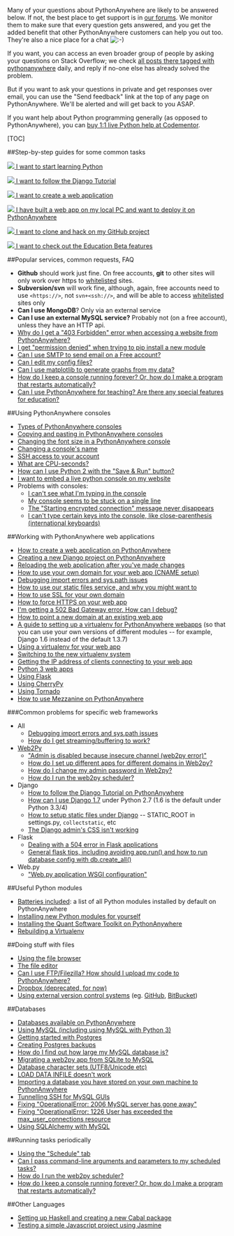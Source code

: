 
<!--
.. title: The PythonAnywhere help pages
.. slug: index
.. date: 2015-05-13 14:35:28 UTC+01:00
.. tags:
.. category:
.. link:
.. description:
.. type: text
-->



Many of your questions about PythonAnywhere are likely to be answered below. If not, the best place to get support is in [our forums](https://www.pythonanywhere.com/forums/). We monitor them to make sure that every question gets answered, and you get the added benefit that other PythonAnywhere customers can help you out too. They're also a nice place for a chat ![:-\)](/smile.png)

If you want, you can access an even broader group of people by asking your questions on Stack Overflow; we check [all posts there tagged with pythonanywhere](//stackoverflow.com/questions/tagged/pythonanywhere) daily, and reply if no-one else has already solved the problem.

But if you want to ask your questions in private and get responses over email, you can use the "Send feedback" link at the top of any page on PythonAnywhere. We'll be alerted and will get back to you ASAP.

If you want help about Python programming generally (as opposed to PythonAnywhere), you can [buy 1:1 live Python help at Codementor](https://www.codementor.io/python-experts?utm_source=pythonanywhere&utm_medium=text-link&utm_content=forums&utm_campaign=pa-q1).


[TOC]


##Step-by-step guides for some common tasks


[ ![](//www.pythonanywhere.com/static/glyphicons/glyphicons_268_keyboard_wireless@2x.png) I want to start learning Python ](//www.pythonanywhere.com/task_helpers/start/1-start_python/)

[ ![](//www.pythonanywhere.com/static/glyphicons/glyphicons_254_fishes@2x.png) I want to follow the Django Tutorial ](//www.pythonanywhere.com/task_helpers/start/2-following-the-django-tutorial/)

[ ![](//www.pythonanywhere.com/static/glyphicons/glyphicons_232_cloud@2x.png) I want to create a web application ](//www.pythonanywhere.com/task_helpers/start/3-web_app/)

[ ![](//www.pythonanywhere.com/static/glyphicons/glyphicons_137_computer_service@2x.png) I have built a web app on my local PC and want to deploy it on PythonAnywhere ](//www.pythonanywhere.com/task_helpers/start/4-deploy-local-web-app)

[ ![](//www.pythonanywhere.com/static/glyphicons/glyphicons_341_github@2x.png) I want to clone and hack on my GitHub project ](//www.pythonanywhere.com/task_helpers/start/5-github/)

[ ![](//www.pythonanywhere.com/static/glyphicons/glyphicons_074_cup@2x.png) I want to check out the Education Beta features ](//www.pythonanywhere.com/task_helpers/start/6-education/)



##Popular services, common requests, FAQ


  * **Github** should work just fine. On free accounts, **git** to other sites will only work over https to [whitelisted](/pages/403ForbiddenError) sites.
  * **Subversion/svn** will work fine, although, again, free accounts need to use `<https://>`, not `svn+<ssh://>`, and will be able to access [whitelisted](/pages/403ForbiddenError) sites only
  * **Can I use MongoDB**? Only via an external service
  * **Can I use an external MySQL service?** Probably not (on a free account), unless they have an HTTP api.
  * [Why do I get a "403 Forbidden" error when accessing a website from PythonAnywhere?](/pages/403ForbiddenError)
  * [I get "permission denied" when trying to pip install a new module](/pages/InstallingNewModules)
  * [Can I use SMTP to send email on a Free account?](/pages/SMTPForFreeUsers)
  * [Can I edit my config files?](/pages/ConfigFiles)
  * [Can I use matplotlib to generate graphs from my data?](/pages/MatplotLibGraphs)
  * [How do I keep a console running forever? Or, how do I make a program that restarts automatically?](/pages/LongRunningTasks)
  * [Can I use PythonAnywhere for teaching? Are there any special features for education?](/pages/Education)


##Using PythonAnywhere consoles


  * [Types of PythonAnywhere consoles](/pages/TypesOfConsoles)
  * [Copying and pasting in PythonAnywhere consoles](/pages/CopyAndPaste)
  * [Changing the font size in a PythonAnywhere console](/pages/ChangingFontSize)
  * [Changing a console's name](/pages/ChangingConsolesName)
  * [SSH access to your account](/pages/SSHAccess)
  * [What are CPU-seconds?](/pages/WhatAreCPUSeconds)
  * [How can I use Python 2 with the "Save &amp; Run" button?](/pages/SaveAndRunPythonVersion)
  * [I want to embed a live python console on my website](/pages/EmbeddedConsoles)
  * Problems with consoles:
    * [I can't see what I'm typing in the console](/pages/ICantSeeWhatIAmTyping)
    * [My console seems to be stuck on a single line](/pages/SingleLineConsoleProblem)
    * [The "Starting encrypted connection" message never disappears](/pages/StartingEncryptedConnection)
    * [I can't type certain keys into the console, like close-parenthesis (international keyboards)](/pages/TypingProblemsInternational)


##Working with PythonAnywhere web applications


  * [How to create a web application on PythonAnywhere](/pages/WebAppBasics)
  * [Creating a new Django project on PythonAnywhere](/pages/DjangoTutorial)
  * [Reloading the web application after you've made changes](/pages/ReloadWebApp)
  * [How to use your own domain for your web app (CNAME setup)](/pages/OwnDomains)
  * [Debugging import errors and sys.path issues](/pages/DebuggingImportError)
  * [How to use our static files service, and why you might want to](/pages/StaticFiles)
  * [How to use SSL for your own domain](/pages/SSLOwnDomains)
  * [How to force HTTPS on your web app](/pages/ForcingHTTPS)
  * [I'm getting a 502 Bad Gateway error. How can I debug?](/pages/502BadGateway)
  * [How to point a new domain at an existing web app](/pages/UsingANewDomainForExistingWebApp)
  * [A guide to setting up a virtualenv for PythonAnywhere webapps](/pages/VirtualEnvForNewerDjango) (so that you can use your own versions of different modules -- for example, Django 1.6 instead of the default 1.3.7)
  * [Using a virtualenv for your web app](/pages/Virtualenvs)
  * [Switching to the new virtualenv system](/pages/UpgradingToTheNewVirtualenvSystem)
  * [Getting the IP address of clients connecting to your web app](/pages/WebAppClientIPAddresses)
  * [Python 3 web apps](/pages/Python3WebApps)
  * [Using Flask](/pages/Flask)
  * [Using CherryPy](/pages/UsingCherryPy)
  * [Using Tornado](/pages/UsingTornado)
  * [How to use Mezzanine on PythonAnywhere](/pages/HowtouseMezzanineonPythonAnywhere)


###Common problems for specific web frameworks


  * All
    * [Debugging import errors and sys.path issues](/pages/DebuggingImportError)
    * [How do I get streaming/buffering to work?](/pages/Buffering)
  * [Web2Py](//www.web2py.com/)
    * ["Admin is disabled because insecure channel (web2py error)"](/pages/AdminIsDisabledBecauseInsecureChannel)
    * [How do I set up different apps for different domains in Web2py?](/pages/MultipleDomainsWeb2py)
    * [How do I change my admin password in Web2py?](/pages/Web2pyAdminPassword)
    * [How do I run the web2py scheduler?](/pages/Web2pyScheduler)
  * Django
    * [How to follow the Django Tutorial on PythonAnywhere](/pages/FollowingTheDjangoTutorial)
    * [How can I use Django 1.7](/pages/VirtualEnvForNewerDjango) under Python 2.7 (1.6 is the default under Python 3.3/4)
    * [How to setup static files under Django](/pages/DjangoStaticFiles) -- STATIC_ROOT in settings.py, `collectstatic`, etc
    * [The Django admin's CSS isn't working](/pages/DjangoAdminCSSNotWorking)
  * Flask
    * [Dealing with a 504 error in Flask applications](/pages/Flask504Error)
    * [General flask tips, including avoiding app.run() and how to run database config with db.create_all()](/pages/Flask)
  * Web.py
    * ["Web.py application WSGI configuration"](/pages/WebDotPyWSGIConfig)


##Useful Python modules


  * [Batteries included](https://www.pythonanywhere.com/batteries_included/): a list of all Python modules installed by default on PythonAnywhere
  * [Installing new Python modules for yourself](/pages/InstallingNewModules)
  * [Installing the Quant Software Toolkit on PythonAnywhere](/pages/InstallingQSTKonPythonAnywhere)
  * [Rebuilding a Virtualenv](/pages/RebuildingVirtualenvs)


##Doing stuff with files


  * [Using the file browser](/pages/FileBrowser)
  * [The file editor](/pages/FileEditor)
  * [Can I use FTP/Filezilla? How should I upload my code to PythonAnywhere?](/pages/FTP)
  * [Dropbox (deprecated, for now)](/pages/UsingDropbox)
  * [Using external version control systems](/pages/ExternalVCS) (eg. [GitHub](//www.github.com/), [BitBucket](//www.bitbucket.org/))


##Databases


  * [Databases available on PythonAnywhere](/pages/KindsOfDatabases)
  * [Using MySQL (including using MySQL with Python 3)](/pages/UsingMySQL)
  * [Getting started with Postgres](/pages/Postgres)
  * [Creating Postgres backups](/pages/RegularPostgresBackups)
  * [How do I find out how large my MySQL database is?](/pages/MySQLDatabaseSize)
  * [Migrating a web2py app from SQLite to MySQL](/pages/MigatingWeb2pyFromSQLiteToMySQL)
  * [Database character sets (UTF8/Unicode etc)](/pages/DatabaseCharacterSets)
  * [LOAD DATA INFILE doesn't work](/pages/LoadDataInfile)
  * [Importing a database you have stored on your own machine to PythonAnwyhere](/pages/ImportingYourLocalDatabaseToPythonAnywhere)
  * [Tunnelling SSH for MySQL GUIs](/pages/SSHTunnelling)
  * [Fixing "OperationalError: 2006 MySQL server has gone away"](/pages/ManagingDatabaseConnections)
  * [Fixing "OperationalError: 1226 User has exceeded the max_user_connections resource](/pages/ManagingDatabaseConnections)
  * [Using SQLAlchemy with MySQL](/pages/UsingSQLAlchemywithMySQL)


##Running tasks periodically


  * [Using the "Schedule" tab](/pages/ScheduledTasks)
  * [Can I pass command-line arguments and parameters to my scheduled tasks?](/pages/ScheduledTaskParameters)
  * [How do I run the web2py scheduler?](/pages/Web2pyScheduler)
  * [How do I keep a console running forever? Or, how do I make a program that restarts automatically?](/pages/LongRunningTasks)


##Other Languages


  * [Setting up Haskell and creating a new Cabal package](/pages/Haskell)
  * [Testing a simple Javascript project using Jasmine](/pages/Javascript)
